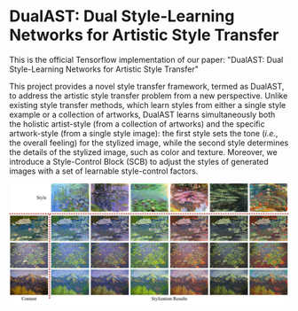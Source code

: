 # DualAST: Dual Style-Learning Networks for Artistic Style Transfer
This is the official Tensorflow implementation of our paper: "DualAST: Dual Style-Learning Networks for Artistic Style Transfer"  
  
This project provides a novel style transfer framework, termed as DualAST, to address the artistic style transfer problem from a new perspective. Unlike existing style transfer methods, which learn styles from either a single style example or a collection of artworks, DualAST learns simultaneously both the holistic artist-style (from a collection of artworks) and the specific artwork-style (from a single style image): the first style sets the tone (*i.e.*, the overall feeling) for the stylized image, while the second style determines the details of the stylized image, such as color and texture. Moreover, we introduce a Style-Control Block (SCB) to adjust the styles of generated images with a set of learnable style-control factors.  
  
![image](https://github.com/HalbertCH/DualAST/blob/main/results/1.png)
